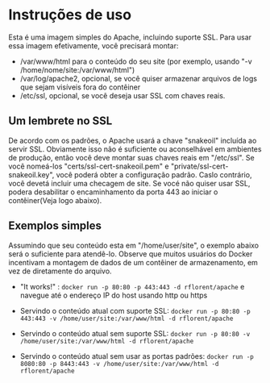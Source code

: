 # Instruções de uso

Esta é uma imagem simples do Apache, incluindo suporte SSL. Para usar essa imagem efetivamente, você precisará montar:

* /var/www/html para o conteúdo do seu site (por exemplo, usando "-v /home/nome/site:/var/www/html")
* /var/log/apache2, opcional, se você quiser armazenar arquivos de logs que sejam visíveis fora do contêiner
* /etc/ssl, opcional, se você deseja usar SSL com chaves reais.

## Um lembrete no SSL

De acordo com os padrões, o Apache usará a chave "snakeoil" incluída ao servir SSL. Obviamente isso não é suficiente ou aconselhável em ambientes de produção, então você deve montar suas chaves reais em "/etc/ssl". Se você nomeá-los "certs/ssl-cert-snakeoil.pem" e "private/ssl-cert-snakeoil.key", você poderá obter a configuração padrão. Caslo contrário, você devetá incluir uma checagem de site. Se vocé não quiser usar SSL, podera desabilitar o encaminhamento da porta 443 ao iniciar o contêiner(Veja logo abaixo).

## Exemplos simples

Assumindo que seu conteúdo esta em "/home/user/site", o exemplo abaixo será o suficiente para atendê-lo. Observe que muitos usuários do Docker incentivam a montagem de dados de um contêiner de armazenamento, em vez de diretamente do arquivo.

* "It works!" : `docker run -p 80:80 -p 443:443 -d rflorent/apache` e navegue até o endereço IP do host usando http ou https

* Servindo o conteúdo atual com suporte SSL: `docker run -p 80:80 -p 443:443 -v /home/user/site:/var/www/html -d rflorent/apache`

* Servindo o conteúdo atual sem suporte SSL: `docker run -p 80:80 -v /home/user/site:/var/www/html -d rflorent/apache`

* Servindo o conteúdo atual sem usar as portas padrões: `docker run -p 8080:80 -p 8443:443 -v /home/user/site:/var/www/html -d rflorent/apache`